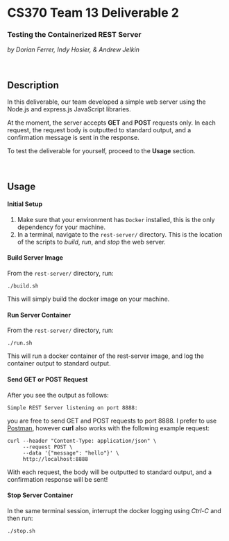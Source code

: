 # CS370 Team 13 Deliverable 2
### Testing the Containerized REST Server

*by Dorian Ferrer, Indy Hosier, & Andrew Jelkin*

<br>

## Description

In this deliverable, our team developed a simple web server using the Node.js and express.js JavaScript libraries.

At the moment, the server accepts **GET** and **POST** requests only.  In each request, the request body is outputted to standard output, and a confirmation message is sent in the response.

To test the deliverable for yourself, proceed to the **Usage** section.

<br>

## Usage

#### Initial Setup

1. Make sure that your environment has `Docker` installed, this is the only dependency for your machine.
2. In a terminal, navigate to the `rest-server/` directory.  This is the location of the scripts to *build*, *run*, and *stop* the web server.

#### Build Server Image

From the `rest-server/` directory, run:

```
./build.sh
```

This will simply build the docker image on your machine.

#### Run Server Container

From the `rest-server/` directory, run:

```
./run.sh
```

This will run a docker container of the rest-server image, and log the container output to standard output.

#### Send GET or POST Request

After you see the output as follows:

```
Simple REST Server listening on port 8888:
```

you are free to send GET and POST requests to port 8888.  I prefer to use [Postman](https://www.postman.com/), however **curl** also works with the following example request:

```
curl --header "Content-Type: application/json" \
     --request POST \
     --data '{"message": "hello"}' \
     http://localhost:8888
```

With each request, the body will be outputted to standard output, and a confirmation response will be sent!

#### Stop Server Container

In the same terminal session, interrupt the docker logging using *Ctrl-C* and then run:

```
./stop.sh
```
